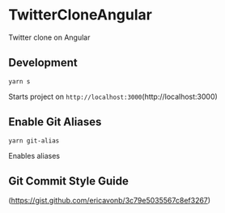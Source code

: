 # TwitterCloneAngular

Twitter clone on Angular

## Development

`yarn s`

Starts project on `http://localhost:3000`(http://localhost:3000)

## Enable Git Aliases

`yarn git-alias`

Enables aliases

## Git Commit Style Guide

(https://gist.github.com/ericavonb/3c79e5035567c8ef3267)
